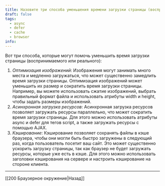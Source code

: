 ```yaml
---
title: Назовите три способа уменьшения времени загрузки страницы (воспринимаемого или реального)
draft: false
tags:
  - async
  - defer
  - cache
  - browser
info:
---
```

Вот три способа, которые могут помочь уменьшить время загрузки страницы (воспринимаемого или реального):

1. _Оптимизация изображений_: Изображения могут занимать много места и медленно загружаться, что может существенно замедлить время загрузки страницы. Оптимизация изображений может уменьшить их размер и сократить время загрузки страницы. Например, вы можете использовать сжатие изображений, выбрать правильный формат файла и использовать атрибуты width и height, чтобы задать размеры изображений.
2. _Асинхронная загрузка ресурсов_: Асинхронная загрузка ресурсов позволяет загружать ресурсы параллельно, что может сократить время загрузки страницы. Для этого можно использовать атрибуты async и defer для тегов script, а также загружать ресурсы с помощью AJAX.
3. _Кэширование_: Кэширование позволяет сохранять файлы в кэше браузера, чтобы они могли быть быстро загружены в следующий раз, когда пользователь посетит ваш сайт. Это может существенно ускорить загрузку страницы, так как браузер не будет загружать ресурсы, которые уже есть в кэше. Для этого можно использовать заголовки кэширования на сервере и настроить кэширование на стороне клиента.

---

[[200 Браузерное окружение|Назад]]